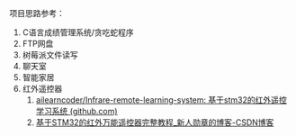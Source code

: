 项目思路参考：
1. C语言成绩管理系统/贪吃蛇程序
2. FTP网盘
3. 树莓派文件读写
4. 聊天室
5. 智能家居
6. 红外遥控器
	1. [ailearncoder/Infrare-remote-learning-system: 基于stm32的红外遥控学习系统 (github.com)](https://github.com/ailearncoder/Infrare-remote-learning-system)
	2. [基于STM32的红外万能遥控器完整教程_新人勋章的博客-CSDN博客](https://blog.csdn.net/weixin_44048162/article/details/108739482)
